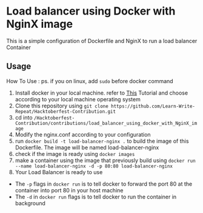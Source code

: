 # Load balancer using Docker with NginX image
This is a simple configuration of Dockerfile and NginX to run a load balancer Container

## Usage

How To Use : 
ps. if you on linux, add `sudo` before docker command

1. Install docker in your local machine. refer to [This](https://docs.docker.com/get-docker/) Tutorial and choose according to your local machine operating system
2. Clone this repository using `git clone https://github.com/Learn-Write-Repeat/Hacktoberfest-Contribution.git`
3. cd into `/Hacktoberfest-Contribution/contributions/load_balancer_using_docker_with_NginX_image`
4. Modify the nginx.conf according to your configuration
5. run `docker build -t load-balancer-nginx .` to build the image of this Dockerfile. The image will be named load-balancer-nginx
6. check if the image is ready using `docker images`
7. make a container using the image that previously build using `docker run --name load-balancer-nginx -d -p 80:80 load-balancer-nginx`
8. Your Load Balancer is ready to use

- The `-p` flags in `docker run` is to tell docker to forward the port 80 at the container into port 80 in your host machine
- The `-d` in `docker run` flags is to tell docker to run the container in background